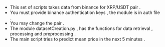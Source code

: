 - This set of scripts takes data from binance for XRP/USDT pair .
- You must provide binance authentication keys , the module is in auth file .
- You may change the pair .
- The module datasetCreation.py , has the functions for data retrieval , processing and preprocessing .
- The main script tries to predict mean price in the next 5 minutes .
